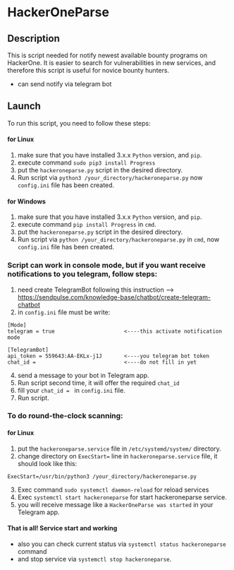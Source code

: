 # HackerOneParse
## Description
This is script needed for notify newest available bounty programs on HackerOne.
It is easier to search for vulnerabilities in new services, and therefore this script is useful for novice bounty hunters.
 - can send notify via telegram bot
## Launch
To run this script, you need to follow these steps:
#### for Linux
1. make sure that you have installed 3.x.x `Python` version, and `pip`.
1. execute command `sudo pip3 install Progress`
3. put the `hackeroneparse.py` script in the desired directory.
4. Run script via `python3 /your_directory/hackeroneparse.py` now `config.ini` file has been created.

#### for Windows
1. make sure that you have installed 3.x.x `Python` version, and `pip`.
1. execute command `pip install Progress` in `cmd`.
3. put the `hackeroneparse.py` script in the desired directory.
4. Run script via `python /your_directory/hackeroneparse.py` in `cmd`, now ```config.ini``` file has been created.

### Script can work in console mode, but if you want receive notifications to you telegram, follow steps:
1. need create TelegramBot following this instruction --> https://sendpulse.com/knowledge-base/chatbot/create-telegram-chatbot
3. in `config.ini` file must be write:
  ```
[Mode]
telegram = true                      <----this activate notification mode

[TelegramBot]
api_token = 559643:AA-EKLx-j1J       <----you telegram bot token 
chat_id =                            <----do not fill in yet
```
4. send a message to your bot in Telegram app.
5. Run script second time, it will offer the required ```chat_id```
6. fill your `chat_id = ` in `config.ini` file.
7. Run script.
### To do round-the-clock scanning:
#### for Linux
1. put the `hackeroneparse.service` file in `/etc/systemd/system/` directory.
2. change directory on `ExecStart=` line in `hackeroneparse.service` file, it should look like this:

 `ExecStart=/usr/bin/python3 /your_directory/hackeroneparse.py`
 
3. Exec command `sudo systemctl daemon-reload` for reload services
4. Exec `systemctl start hackeroneparse` for start hackeroneparse service.
5. you will receive message like a `HackerOneParse was started` in your Telegram app.

#### That is all! Service start and working
- also you can check current status via `systemctl status hackeroneparse` command
- and stop service via `systemctl stop hackeroneparse`.
